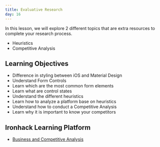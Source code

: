 ```yaml
---
title: Evaluative Research
day: 16
---
```


In this lesson, we will explore 2 different topics that are extra resources to complete your research process. 

- Heuristics
- Competitive Analysis


Learning Objectives
------------

- Difference in styling between iOS and Material Design
- Understand Form Controls
- Learn which are the most common form elements
- Learn what are control states
- Understand the different heuristics
- Learn how to analyze a platform base on heuristics
- Understand how to conduct a Competitive Analysis
- Learn why it is important to know your competitors


Ironhack Learning Platform
-----------

- [Business and Competitive Analysis](http://learn.ironhack.com/#/learning_unit/3327)


